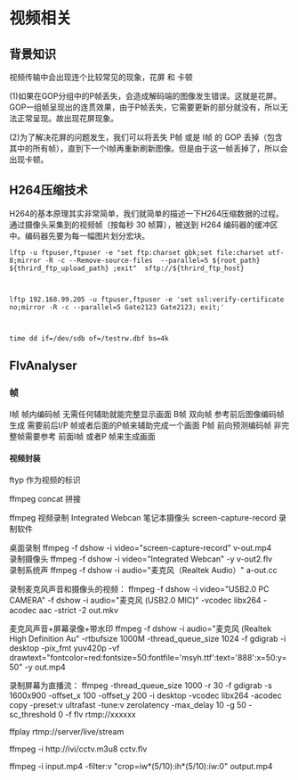 # 视频相关

## 背景知识

视频传输中会出现连个比较常见的现象，花屏 和 卡顿

(1)如果在GOP分组中的P帧丢失，会造成解码端的图像发生错误。这就是花屏。GOP一组帧呈现出的连贯效果，由于P帧丢失，它需要更新的部分就没有，所以无法正常呈现。故出现花屏现象。

(2)为了解决花屏的问题发生，我们可以将丢失 P帧 或是 I帧 的 GOP 丢掉（包含其中的所有帧），直到下一个I帧再重新刷新图像。但是由于这一帧丢掉了，所以会出现卡顿。

## H264压缩技术

H264的基本原理其实非常简单，我们就简单的描述一下H264压缩数据的过程。通过摄像头采集到的视频帧（按每秒 30 帧算），被送到 H264 编码器的缓冲区中。编码器先要为每一幅图片划分宏块。 

 

```
lftp -u ftpuser,ftpuser -e "set ftp:charset gbk;set file:charset utf-8;mirror -R -c --Remove-source-files  --parallel=5 ${root_path} ${thrird_ftp_upload_path} ;exit"  sftp://${thrird_ftp_host}



lftp 192.168.99.205 -u ftpuser,ftpuser -e 'set ssl:verify-certificate no;mirror -R -c --parallel=5 Gate2123 Gate2123; exit;'



time dd if=/dev/sdb of=/testrw.dbf bs=4k
```



## FlvAnalyser

### 帧
I帧 帧内编码帧 无需任何辅助就能完整显示画面
B帧 双向帧 参考前后图像编码帧生成 需要前后I/P 帧或者后面的P帧来辅助完成一个画面
P帧 前向预测编码帧 非完整帧需要参考 前面I帧 或者P 帧来生成画面

#### 视频封装

ftyp 作为视频的标识

ffmpeg concat 拼接

ffmpeg 视频录制
Integrated Webcan  笔记本摄像头
screen-capture-record  录制软件

桌面录制 ffmpeg -f dshow -i video="screen-capture-record" v-out.mp4  
录制摄像头  ffmpeg -f dshow -i video="Integrated Webcan" -y v-out2.flv  
录制系统声  ffmpeg -f dshow -i audio="麦克风（Realtek Audio）"  a-out.cc


录制麦克风声音和摄像头的视频：
ffmpeg -f dshow -i video="USB2.0 PC CAMERA" -f dshow -i audio="麦克风 (USB2.0 MIC)" -vcodec libx264 -acodec aac -strict -2 out.mkv
 
麦克风声音+屏幕录像+带水印
ffmpeg -f dshow -i audio="麦克风 (Realtek High Definition Au" -rtbufsize 1000M -thread_queue_size 1024 -f gdigrab -i desktop -pix_fmt yuv420p -vf drawtext="fontcolor=red:fontsize=50:fontfile='msyh.ttf':text='888':x=50:y=50" -y out.mp4
 
录制屏幕为直播流：
ffmpeg -thread_queue_size 1000 -r 30 -f gdigrab -s 1600x900 -offset_x 100 -offset_y 200 -i desktop -vcodec libx264 -acodec copy -preset:v ultrafast -tune:v zerolatency -max_delay 10 -g 50 -sc_threshold 0 -f flv rtmp://xxxxxx

ffplay rtmp://server/live/stream


ffmpeg -i  http://ivi/cctv.m3u8 cctv.flv

ffmpeg -i input.mp4 -filter:v "crop=iw*(5/10):ih*(5/10):iw:0" output.mp4
